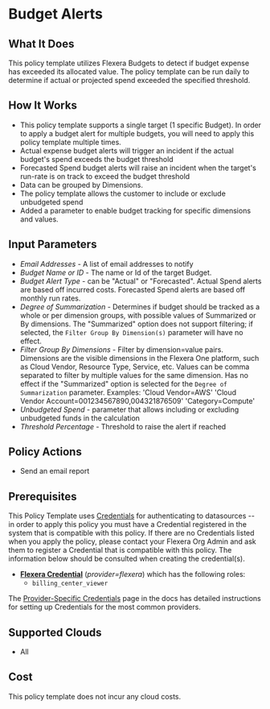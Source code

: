 # Budget Alerts

## What It Does

This policy template utilizes Flexera Budgets to detect if budget expense has exceeded its allocated value. The policy template can be run daily to determine if actual or projected spend exceeded the specified threshold.

## How It Works

- This policy template supports a single target (1 specific Budget). In order to apply a budget alert for multiple budgets, you will need to apply this policy template multiple times.
- Actual expense budget alerts will trigger an incident if the actual budget's spend exceeds the budget threshold
- Forecasted Spend budget alerts will raise an incident when the target's run-rate is on track to exceed the budget threshold
- Data can be grouped by Dimensions.
- The policy template allows the customer to include or exclude unbudgeted spend
- Added a parameter to enable budget tracking for specific dimensions and values.

## Input Parameters

- *Email Addresses* - A list of email addresses to notify
- *Budget Name or ID* - The name or Id of the target Budget.
- *Budget Alert Type* - can be "Actual" or "Forecasted". Actual Spend alerts are based off incurred costs. Forecasted Spend alerts are based off monthly run rates.
- *Degree of Summarization* - Determines if budget should be tracked as a whole or per dimension groups, with possible values of Summarized or By dimensions. The "Summarized" option does not support filtering; if selected, the `Filter Group By Dimension(s)` parameter will have no effect.
- *Filter Group By Dimensions* - Filter by dimension=value pairs. Dimensions are the visible dimensions in the Flexera One platform, such as Cloud Vendor, Resource Type, Service, etc. Values can be comma separated to filter by multiple values for the same dimension. Has no effect if the "Summarized" option is selected for the `Degree of Summarization` parameter. Examples: 'Cloud Vendor=AWS' 'Cloud Vendor Account=001234567890,004321876509' 'Category=Compute'
- *Unbudgeted Spend* - parameter that allows including or excluding unbudgeted funds in the calculation
- *Threshold Percentage* - Threshold to raise the alert if reached

## Policy Actions

- Send an email report

## Prerequisites

This Policy Template uses [Credentials](https://docs.flexera.com/flexera/EN/Automation/ManagingCredentialsExternal.htm) for authenticating to datasources -- in order to apply this policy you must have a Credential registered in the system that is compatible with this policy. If there are no Credentials listed when you apply the policy, please contact your Flexera Org Admin and ask them to register a Credential that is compatible with this policy. The information below should be consulted when creating the credential(s).

- [**Flexera Credential**](https://docs.flexera.com/flexera/EN/Automation/ProviderCredentials.htm) (*provider=flexera*) which has the following roles:
  - `billing_center_viewer`

The [Provider-Specific Credentials](https://docs.flexera.com/flexera/EN/Automation/ProviderCredentials.htm) page in the docs has detailed instructions for setting up Credentials for the most common providers.

## Supported Clouds

- All

## Cost

This policy template does not incur any cloud costs.
